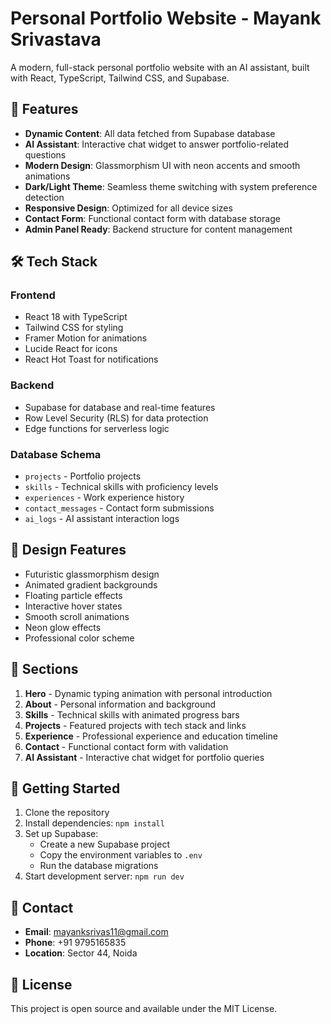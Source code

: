 # Personal Portfolio Website - Mayank Srivastava

A modern, full-stack personal portfolio website with an AI assistant, built with React, TypeScript, Tailwind CSS, and Supabase.

## 🚀 Features

- **Dynamic Content**: All data fetched from Supabase database
- **AI Assistant**: Interactive chat widget to answer portfolio-related questions
- **Modern Design**: Glassmorphism UI with neon accents and smooth animations
- **Dark/Light Theme**: Seamless theme switching with system preference detection
- **Responsive Design**: Optimized for all device sizes
- **Contact Form**: Functional contact form with database storage
- **Admin Panel Ready**: Backend structure for content management

## 🛠️ Tech Stack

### Frontend
- React 18 with TypeScript
- Tailwind CSS for styling
- Framer Motion for animations
- Lucide React for icons
- React Hot Toast for notifications

### Backend
- Supabase for database and real-time features
- Row Level Security (RLS) for data protection
- Edge functions for serverless logic

### Database Schema
- `projects` - Portfolio projects
- `skills` - Technical skills with proficiency levels
- `experiences` - Work experience history
- `contact_messages` - Contact form submissions
- `ai_logs` - AI assistant interaction logs

## 🎨 Design Features

- Futuristic glassmorphism design
- Animated gradient backgrounds
- Floating particle effects
- Interactive hover states
- Smooth scroll animations
- Neon glow effects
- Professional color scheme

## 📱 Sections

1. **Hero** - Dynamic typing animation with personal introduction
2. **About** - Personal information and background
3. **Skills** - Technical skills with animated progress bars
4. **Projects** - Featured projects with tech stack and links
5. **Experience** - Professional experience and education timeline
6. **Contact** - Functional contact form with validation
7. **AI Assistant** - Interactive chat widget for portfolio queries

## 🚀 Getting Started

1. Clone the repository
2. Install dependencies: `npm install`
3. Set up Supabase:
   - Create a new Supabase project
   - Copy the environment variables to `.env`
   - Run the database migrations
4. Start development server: `npm run dev`

## 📧 Contact

- **Email**: mayanksrivas11@gmail.com
- **Phone**: +91 9795165835
- **Location**: Sector 44, Noida

## 📜 License

This project is open source and available under the MIT License.